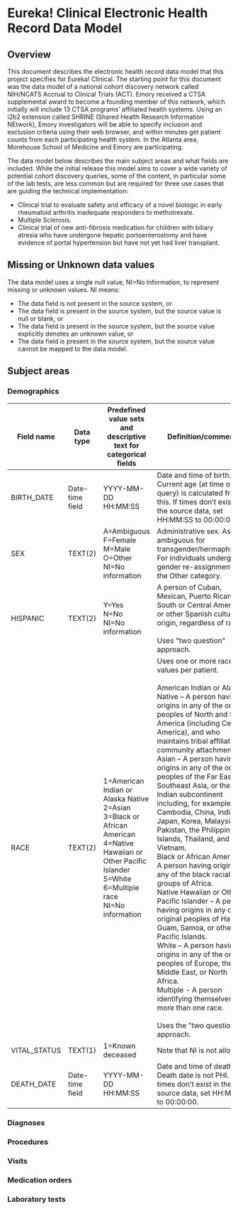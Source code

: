# Eureka! Clinical Electronic Health Record Data Model
## Overview
This document describes the electronic health record data model that this project specifies for Eureka! Clinical. The starting point for this document was the data model of a national cohort discovery network called NIH/NCATS Accrual to Clinical Trials (ACT). Emory received a CTSA supplemental award to become a founding member of this network, which initially will include 13 CTSA programs’ affiliated health systems. Using an i2b2 extension called SHRINE (Shared Health Research Information NEtwork), Emory investigators will be able to specify inclusion and exclusion criteria using their web browser, and within minutes get patient counts from each participating health system. In the Atlanta area, Morehouse School of Medicine and Emory are participating.

The data model below describes the main subject areas and what fields are included. While the initial release this model aims to cover a wide variety of potential cohort discovery queries, some of the content, in particular some of the lab tests, are less common but are required for three use cases that are guiding the technical implementation:
* Clinical trial to evaluate safety and efficacy of a novel biologic in early rheumatoid arthritis inadequate responders to methotrexate. 
* Multiple Sclerosis.
* Clinical trial of new anti-fibrosis medication for children with biliary atresia who have undergone hepatic portoenterostomy and have evidence of portal hypertension but have not yet had liver transplant.

## Missing or Unknown data values
The data model uses a single null value, NI=No Information, to represent missing or unknown values. NI means: 
* The data field is not present in the source system, or
* The data field is present in the source system, but the source value is null or blank, or
* The data field is present in the source system, but the source value explicitly denotes an unknown value, or
* The data field is present in the source system, but the source value cannot be mapped to the data model.

## Subject areas
### Demographics
| Field name | Data type | Predefined value sets and descriptive text for categorical fields | Definition/comments |
|------------|-----------|-------------------------------------------------------------------|---------------------|
| BIRTH_DATE | Date-time field | YYYY-MM-DD HH:MM:SS | Date and time of birth. Current age (at time of query) is calculated from this. If times don’t exist in the source data, set HH:MM:SS to 00:00:00. |
| SEX | TEXT(2) | A=Ambiguous<br/>F=Female<br/>M=Male<br/>O=Other<br/>NI=No information | Administrative sex. Assign ambiguous for transgender/hermaphrodite. For individuals undergoing gender re-assignment, use the Other category. |
| HISPANIC | TEXT(2) | Y=Yes<br/>N=No<br/>NI=No information | A person of Cuban, Mexican, Puerto Rican, South or Central American, or other Spanish culture or origin, regardless of race.<br/><br/>Uses "two question" approach. |
| RACE | TEXT(2) | 1=American Indian or Alaska Native<br/>2=Asian<br/>3=Black or African American<br/>4=Native Hawaiian or Other Pacific Islander<br/>5=White<br/>6=Multiple race<br/>NI=No information | Uses one or more race values per patient.<br/><br/>American Indian or Alaska Native – A person having origins in any of the original peoples of North and South America (including Central America), and who maintains tribal affiliation or community attachment.<br/>Asian – A person having origins in any of the original peoples of the Far East, Southeast Asia, or the Indian subcontinent including, for example, Cambodia, China, India, Japan, Korea, Malaysia, Pakistan, the Philippine Islands, Thailand, and Vietnam.<br/>Black or African American – A person having origins in any of the black racial groups of Africa.<br/>Native Hawaiian or Other Pacific Islander – A person having origins in any of the original peoples of Hawaii, Guam, Samoa, or other Pacific Islands.<br/>White – A person having origins in any of the original peoples of Europe, the Middle East, or North Africa.<br/>Multiple - A person identifying themselves as more than one race.<br/><br/>Uses the "two question" approach.
| VITAL_STATUS | TEXT(1) | 1=Known deceased | Note that NI is not allowed. |
| DEATH_DATE | Date-time field | YYYY-MM-DD HH:MM:SS | Date and time of death. Death date is not PHI. If times don’t exist in the source data, set HH:MM:SS to 00:00:00. |

### Diagnoses

### Procedures

### Visits

### Medication orders

### Laboratory tests

